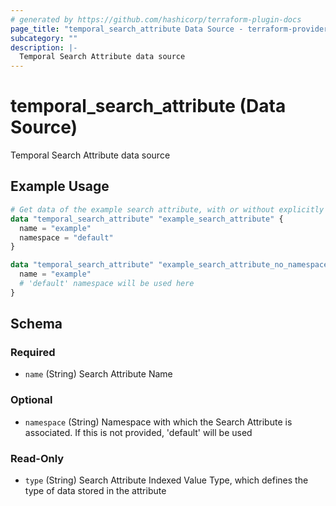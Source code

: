 ```yaml
---
# generated by https://github.com/hashicorp/terraform-plugin-docs
page_title: "temporal_search_attribute Data Source - terraform-provider-temporal"
subcategory: ""
description: |-
  Temporal Search Attribute data source
---
```


# temporal_search_attribute (Data Source)

Temporal Search Attribute data source

## Example Usage

```terraform
# Get data of the example search attribute, with or without explicitly providing a namespace
data "temporal_search_attribute" "example_search_attribute" {
  name = "example"
  namespace = "default"
}

data "temporal_search_attribute" "example_search_attribute_no_namespace" {
  name = "example"
  # 'default' namespace will be used here
}
```

<!-- schema generated by tfplugindocs -->
## Schema

### Required

- `name` (String) Search Attribute Name

### Optional

- `namespace` (String) Namespace with which the Search Attribute is associated. If this is not provided, 'default' will be used

### Read-Only

- `type` (String) Search Attribute Indexed Value Type, which defines the type of data stored in the attribute
